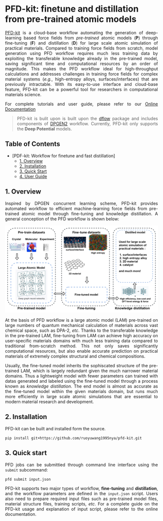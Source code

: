 # PFD-kit: finetune and distillation from pre-trained atomic models
<style>
  p {
    text-align: justify;
  }
</style>
[PFD-kit](https://github.com/ruoyuwang1995nya/dp-distill) is a cloud-base workflow automating the generation of deep-learning based force fields from *pre-trained* atomic models (**P**) through fine-tuning (**F**) and distillation (**D**) for large scale atomic simulation of practical materials. Compared to training force fields from scratch, model generation using PFD workflow requires much less training data by exploiting the transferable knowledge already in the pre-trained model, saving significant time and computational resources by an order of magnitude. This makes the PFD workflow ideal for high-throughput calculations and addresses challenges in training force fields for complex material systems (*e.g.*, high-entropy alloys, surfaces/interfaces) that are previously intractable. With its easy-to-use interface and cloud-base feature, PFD-kit can be a powerful tool for researchers in computational materials science.

For complete tutorials and user guide, please refer to our [Online Documentation](https://ruoyuwang1995nya.github.io/pfd-kit/)

> PFD-kit is bulit upon is built upon the [dflow](https://github.com/dptech-corp/dflow.git) package and includes components of [DPGEN2](https://github.com/deepmodeling/dpgen2) workflow. Currently, PFD-kit only supports the **Deep Potential** models.

## Table of Contents
- [PDF-kit: Workflow for finetune and fast distillation]
  - [1. Overview](#1-overview)
  - [2. Installation](#2-installation)
  - [3. Quick Start](#3-quick-start)
  - [4. User Guide](#4-user-guide)

## 1. Overview
Inspired by DPGEN concurrent learning scheme, PFD-kit provides automated workflow to efficient machine-learning force fields from pre-trained atomic model through fine-tuning and knowledge distillation. A general conception of the PFD workflow is shown below:
<div style="text-align: center;">
    <img src="./docs/images/workflow_readme_2.png" alt="Fig1" style="zoom: 60%;">
</div>

At the basis of PFD workflow is a large atomic model (LAM) pre-trained on large numbers of quantum mechanical calculation of materials across vast chemical space, such as DPA-2, *etc*. Thanks to the transferable knowledge in the pre-trained LAM, fine-tuning from LAM can achieve high accuracy on user-specific materials domains with much less training data compared to traditional from-scratch method. This not only saves significantly computational resources, but also enable accurate prediction on practical materials of extremely complex structural and chemical compositions.  

Usually, the fine-tuned model inherits the sophiscated structure of the pre-trained LAM, which is largely redundant given the much narrower material domains. Thus a lightweight model with fewer parameters can trained with datas generated and labeled using the fine-tuned model through a process known as *knowledge distillation*. The end model is almost as accurate as the fine-tuned model within the given materials domain, but runs much more efficiently in large scale atomic simulations that are essential to modern material research and development.    

## 2. Installation
PFD-kit can be built and installed form the source.
```shell
pip install git+https://github.com/ruoyuwang1995nya/pfd-kit.git
```

## 3. Quick start
PFD jobs can be submittied through command line interface using the `submit` subcommand: 
```shell
pfd submit input.json
```
PFD-kit supports two major types of workflow, **fine-tuning** and **distillation**, and the workflow parameters are defined in the `input.json` script. Users also need to prepare required input files such as pre-trained model files, material structure files, training scripts, *etc*. For a complete guide on the PFD-kit usage and explanation of input script, please refer to the online documentation.  
